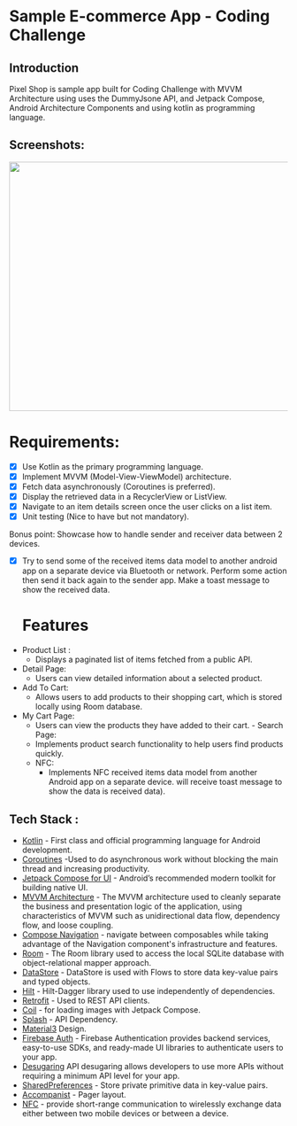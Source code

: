 # Sample E-commerce App - Coding Challenge

## Introduction
Pixel Shop is sample app built for Coding Challenge with MVVM Architecture using uses the DummyJsone API, and Jetpack Compose, Android Architecture Components and using kotlin as programming language.

 ## Screenshots: 
 <img src="assets/Screenshot 1445-07-19 at 12.09.57 AM.png" height=450 width=2100/> 


  # Requirements:
  
- [x] Use Kotlin as the primary programming language.
- [x] Implement MVVM (Model-View-ViewModel) architecture.
- [x] Fetch data asynchronously (Coroutines is preferred).
- [x] Display the retrieved data in a RecyclerView or ListView.
- [x] Navigate to an item details screen once the user clicks on a list item.
- [x] Unit testing (Nice to have but not mandatory).
      
 Bonus point: Showcase how to handle sender and receiver data between 2 devices.
- [x] Try to send some of the received items data model to another android     app on a separate device via Bluetooth or network. 
  Perform some action then send it back again to the sender app.
  Make a toast message to show the received data.


  
   # Features

 - Product List :
    - Displays a paginated list of items fetched from a public API.
  - Detail Page:
     - Users can view detailed information about a selected product.
   - Add To Cart:
     - Allows users to add products to their shopping cart, which is stored locally using Room database.
   -  My Cart Page:
      - Users can view the products they have added to their cart.
     - Search Page:
       - Implements product search functionality to help users find products quickly.
      -  NFC:
         - Implements NFC received items data model from another Android app on a separate device. will receive toast message to show the data is  received data).
    
  ## Tech Stack :

- [Kotlin](https://kotlinlang.org/) - First class and official programming language for Android development.
- [Coroutines](https://kotlinlang.org/docs/reference/coroutines-overview.html) -Used to do asynchronous work without blocking the main thread and increasing productivity. 
- [Jetpack Compose for UI](https://developer.android.com/jetpack/compose/) - Android’s recommended modern toolkit for building native UI.
- [MVVM Architecture](https://developer.android.com/jetpack/guide) - The MVVM architecture used to cleanly separate the business and presentation logic of the application, using characteristics of MVVM such as unidirectional data flow, dependency flow, and loose coupling.
 - [Compose Navigation](https://developer.android.com/jetpack/androidx/releases/navigation) - navigate between composables while taking advantage of the Navigation component's infrastructure and features.
  - [Room](https://developer.android.com/topic/libraries/architecture/room) - The Room library used to access the local SQLite database with object-relational mapper approach.
  - [DataStore](https://developer.android.com/topic/libraries/architecture/datastore) - DataStore is used with Flows to store data key-value pairs and typed objects.
  - [Hilt](https://developer.android.com/training/dependency-injection/hilt-android) - Hilt-Dagger library used to use independently of dependencies.
- [Retrofit](https://github.com/square/retrofit) - Used to REST API clients.
- [Coil](https://coil-kt.github.io/coil/compose/) - for loading images with Jetpack Compose.
- [Splash](https://developer.android.com/develop/ui/views/launch/splash-screen#splash-screen-resources) - API Dependency.
-  [Material3](https://m3.material.io/)  Design.
- [Firebase Auth](https://firebase.google.com/docs/auth/android/start) - Firebase Authentication provides backend services, easy-to-use SDKs, and ready-made UI libraries to authenticate users to your app.
-  [Desugaring](https://developer.android.com/studio/write/java8-support-table
)  API desugaring allows developers to use more APIs without requiring a minimum API level for your app.
-  [SharedPreferences](https://developer.android.com/training/data-storage/shared-preferences) - Store private primitive data in key-value pairs.
- [Accompanist](https://google.github.io/accompanist/pager/) - Pager layout.
- [NFC](https://developer.android.com/develop/connectivity/nfc/nfc) - provide short-range communication to wirelessly exchange data either between two mobile devices or between a device.




 





   
   
